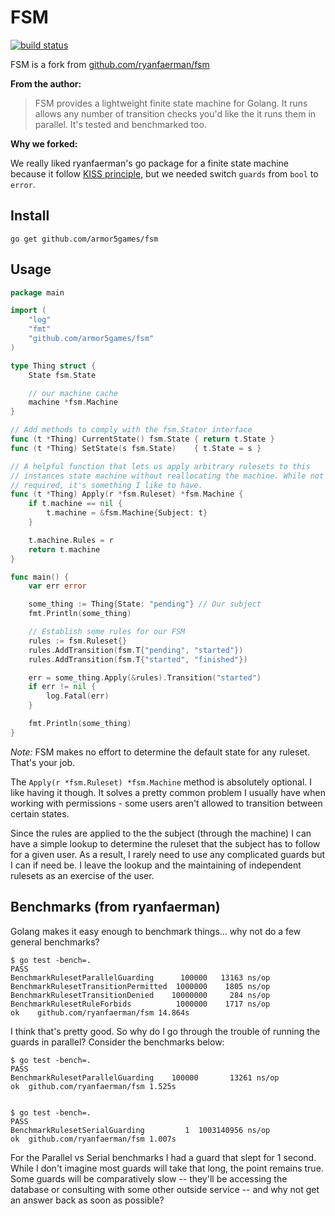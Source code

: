 FSM
===

[![build status](https://travis-ci.org/armor5games/fsm.svg)](https://travis-ci.org/armor5games/fsm)

FSM is a fork from
[github.com/ryanfaerman/fsm](https://github.com/ryanfaerman/fsm)

**From the author:**

> FSM provides a lightweight finite state machine for Golang. It runs
> allows any number of transition checks you'd like the it runs them
> in parallel. It's tested and benchmarked too.

**Why we forked:**

We really liked ryanfaerman's go package for a finite state machine
because it follow [KISS principle](https://en.wikipedia.org/wiki/KISS_principle), 
but we needed switch `guards` from `bool` to `error`.

## Install

```
go get github.com/armor5games/fsm
```

## Usage

```go
package main

import (
    "log"
    "fmt"
    "github.com/armor5games/fsm"
)

type Thing struct {
    State fsm.State

    // our machine cache
    machine *fsm.Machine
}

// Add methods to comply with the fsm.Stater interface
func (t *Thing) CurrentState() fsm.State { return t.State }
func (t *Thing) SetState(s fsm.State)    { t.State = s }

// A helpful function that lets us apply arbitrary rulesets to this
// instances state machine without reallocating the machine. While not
// required, it's something I like to have.
func (t *Thing) Apply(r *fsm.Ruleset) *fsm.Machine {
    if t.machine == nil {
        t.machine = &fsm.Machine{Subject: t}
    }

    t.machine.Rules = r
    return t.machine
}

func main() {
    var err error

    some_thing := Thing{State: "pending"} // Our subject
    fmt.Println(some_thing)

    // Establish some rules for our FSM
    rules := fsm.Ruleset{}
    rules.AddTransition(fsm.T{"pending", "started"})
    rules.AddTransition(fsm.T{"started", "finished"})

    err = some_thing.Apply(&rules).Transition("started")
    if err != nil {
        log.Fatal(err)
    }

    fmt.Println(some_thing)
}

```

*Note:* FSM makes no effort to determine the default state for any ruleset. That's your job.

The `Apply(r *fsm.Ruleset) *fsm.Machine` method is absolutely optional. I like having it though. It solves a pretty common problem I usually have when working with permissions - some users aren't allowed to transition between certain states.

Since the rules are applied to the the subject (through the machine) I can have a simple lookup to determine the ruleset that the subject has to follow for a given user. As a result, I rarely need to use any complicated guards but I can if need be. I leave the lookup and the maintaining of independent rulesets as an exercise of the user.

## Benchmarks (from ryanfaerman)

Golang makes it easy enough to benchmark things... why not do a few general benchmarks?

```shell
$ go test -bench=.
PASS
BenchmarkRulesetParallelGuarding      100000   13163 ns/op
BenchmarkRulesetTransitionPermitted  1000000    1805 ns/op
BenchmarkRulesetTransitionDenied    10000000     284 ns/op
BenchmarkRulesetRuleForbids          1000000    1717 ns/op
ok    github.com/ryanfaerman/fsm 14.864s
```

I think that's pretty good. So why do I go through the trouble of running the guards in parallel? Consider the benchmarks below:

```shell
$ go test -bench=.
PASS
BenchmarkRulesetParallelGuarding    100000       13261 ns/op
ok  github.com/ryanfaerman/fsm 1.525s


$ go test -bench=.
PASS
BenchmarkRulesetSerialGuarding         1  1003140956 ns/op
ok  github.com/ryanfaerman/fsm 1.007s
```

For the Parallel vs Serial benchmarks I had a guard that slept for 1 second. While I don't imagine most guards will take that long, the point remains true. Some guards will be comparatively slow -- they'll be accessing the database or consulting with some other outside service -- and why not get an answer back as soon as possible?

